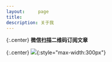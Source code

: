 ```yaml
---
layout:     page
title:      
description: 关于我
---
```


{:.center}
**微信扫描二维码订阅文章**


{:.center}
![](http://cdn4atleeon.qiniudn.com/image/about/qrcode_for_gh_908b97669dca_258.jpg){:style="max-width:300px"}

